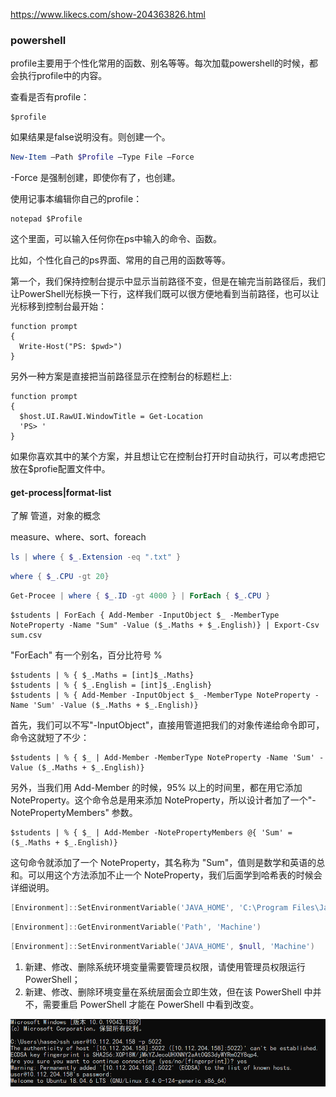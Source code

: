 https://www.likecs.com/show-204363826.html

### powershell

profile主要用于个性化常用的函数、别名等等。每次加载powershell的时候，都会执行profile中的内容。

查看是否有profile：

```
$profile
```

如果结果是false说明没有。则创建一个。

```powershell
New-Item –Path $Profile –Type File –Force
```

-Force 是强制创建，即使你有了，也创建。

使用记事本编辑你自己的profile：

```
notepad $Profile
```

这个里面，可以输入任何你在ps中输入的命令、函数。

比如，个性化自己的ps界面、常用的自己用的函数等等。

第一个，我们保持控制台提示中显示当前路径不变，但是在输完当前路径后，我们让PowerShell光标换一下行，这样我们既可以很方便地看到当前路径，也可以让光标移到控制台最开始：

```
function prompt
{
  Write-Host("PS: $pwd>")
}
```

另外一种方案是直接把当前路径显示在控制台的标题栏上:

```
function prompt
{
  $host.UI.RawUI.WindowTitle = Get-Location
  'PS> '
}
```

如果你喜欢其中的某个方案，并且想让它在控制台打开时自动执行，可以考虑把它放在$profie配置文件中。

#### get-process|format-list

了解 管道，对象的概念

measure、where、sort、foreach

```powershell
ls | where { $_.Extension -eq ".txt" }
```

```powershell
where { $_.CPU -gt 20}
```

```powershell
Get-Procee | where { $_.ID -gt 4000 } | ForEach { $_.CPU }
```

```text
$students | ForEach { Add-Member -InputObject $_ -MemberType NoteProperty -Name "Sum" -Value ($_.Maths + $_.English)} | Export-Csv sum.csv
```

"ForEach" 有一个别名，百分比符号 %

```text
$students | % { $_.Maths = [int]$_.Maths}
$students | % { $_.English = [int]$_.English}
$students | % { Add-Member -InputObject $_ -MemberType NoteProperty -Name 'Sum' -Value ($_.Maths + $_.English)}
```

首先，我们可以不写"-InputObject"，直接用管道把我们的对象传递给命令即可，命令这就短了不少：

```text
$students | % { $_ | Add-Member -MemberType NoteProperty -Name 'Sum' -Value ($_.Maths + $_.English)}
```

另外，当我们用 Add-Member 的时候，95% 以上的时间里，都在用它添加 NoteProperty。这个命令总是用来添加 NoteProperty，所以设计者加了一个"-NotePropertyMembers" 参数。

```text
$students | % { $_ | Add-Member -NotePropertyMembers @{ 'Sum' = ($_.Maths + $_.English)}
```

这句命令就添加了一个 NoteProperty，其名称为 "Sum"，值则是数学和英语的总和。可以用这个方法添加不止一个 NoteProperty，我们后面学到哈希表的时候会详细说明。

```powershell
[Environment]::SetEnvironmentVariable('JAVA_HOME', 'C:\Program Files\Java\jdk-11.0.13' , 'Machine')
```

```powershell
[Environment]::GetEnvironmentVariable('Path', 'Machine')
```

```powershell
[Environment]::SetEnvironmentVariable('JAVA_HOME', $null, 'Machine')
```

1. 新建、修改、删除系统环境变量需要管理员权限，请使用管理员权限运行 PowerShell；
2. 新建、修改、删除环境变量在系统层面会立即生效，但在该 PowerShell 中并不，需要重启 PowerShell 才能在 PowerShell 中看到改变。

![image-20220901101458893](windows.assets/image-20220901101458893.png)

